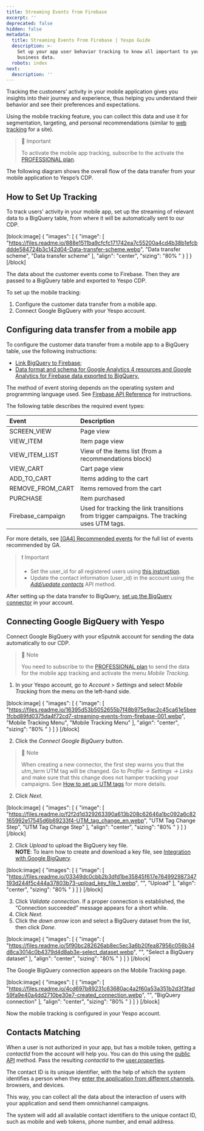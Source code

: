 ```yaml
---
title: Streaming Events from Firebase
excerpt: ''
deprecated: false
hidden: false
metadata:
  title: Streaming Events From Firebase | Yespo Guide
  description: >-
    Set up your app user behavior tracking to know all important to your
    business data.
  robots: index
next:
  description: ''
---
```

Tracking the customers’ activity in your mobile application gives you insights into their journey and experience, thus helping you understand their behavior and see their preferences and expectations.

Using the mobile tracking feature, you can collect this data and use it for segmentation, targeting, and personal recommendations (similar to [web tracking](https://docs.yespo.io/docs/how-set-web-tracking-your-website) for a site).

> 📘 Important
> 
> To activate the mobile app tracking, subscribe to the activate the [PROFESSIONAL plan](https://yespo.io/segmentation-price).

The following diagram shows the overall flow of the data transfer from your mobile application to Yespo’s CDP.

## How to Set Up Tracking

To track users' activity in your mobile app, set up the streaming of relevant data to a BigQuery table, from where it will be automatically sent to our CDP.

[block:image]
{
  "images": [
    {
      "image": [
        "https://files.readme.io/888e1511ba9cfcfc171742ea7c55200a4cd4b38b1efcbddde584724b3c142d04-Data-transfer-scheme.webp",
        "Data transfer scheme",
        "Data transfer scheme"
      ],
      "align": "center",
      "sizing": "80% "
    }
  ]
}
[/block]


The data about the customer events come to Firebase. Then they are passed to a BigQuery table and exported to Yespo CDP.

To set up the mobile tracking: 

1. Configure the customer data transfer from a mobile app.
2. Connect Google BigQuery with your Yespo account.

## Configuring data transfer from a mobile app 

To configure the customer data transfer from a mobile app to a BigQuery table, use the following instructions:

- <a rel="nofollow" href="https://support.google.com/firebase/answer/6318765?hl=en&ref_topic=7029512#zippy=%2Cin-this-article" target="_blank">Link BigQuery to Firebase;</a>
- <a rel="nofollow" href="https://support.google.com/firebase/answer/7029846?hl=en&ref_topic=7029512" target="_blank">Data format and schema for Google Analytics 4 resources and Google Analytics for Firebase data exported to BigQuery.</a>

The method of event storing depends on the operating system and programming language used. See <a rel="nofollow" href="https://firebase.google.com/docs/reference" target="_blank">Firebase API Reference</a> for instructions.

The following table describes the required event types:

| Event             | Description                                                                                |
| :---------------- | :----------------------------------------------------------------------------------------- |
| SCREEN_VIEW       | Page view                                                                                  |
| VIEW_ITEM         | Item page view                                                                             |
| VIEW_ITEM_LIST    | View of the items list (from a recommendations block)                                      |
| VIEW_CART         | Cart page view                                                                             |
| ADD_TO_CART       | Items adding to the cart                                                                   |
| REMOVE_FROM_CART  | Items removed from the cart                                                                |
| PURCHASE          | Item purchased                                                                             |
| Firebase_campaign | Used for tracking the link transitions from trigger campaigns. The tracking uses UTM tags. |

For more details, see <a rel="nofollow" href="http://firebase.google.com/docs/analytics/userid" target="_blank">\[GA4] Recommended events</a> for the full list of events recommended by GA.

> ❗️ Important
> 
> - Set the user\_id for all registered users using <a rel="nofollow" href="http://firebase.google.com/docs/analytics/userid" target="_blank">this instruction</a>.
> - Update the contact information (user\_id) in the account using the _[Add/update contacts](https://docs.yespo.io/reference/contactsbulkupdate-1)_ API method.

After setting up the data transfer to BigQuery, [set up the BigQuery connector](https://docs.yespo.io/docs/google-bigquery-integration) in your account.

## Connecting Google BigQuery with Yespo

Connect Google BigQuery with your eSputnik account for sending the data automatically to our CDP.

> 📘 Note
> 
> You need to subscribe to the [PROFESSIONAL plan](https://yespo.io/segmentation-price) to send the data for the mobile app tracking and activate the menu _Mobile Tracking_.

1. In your Yespo account, go to _Account > Settings_ and select _Mobile Tracking_ from the menu on the left-hand side.

[block:image]
{
  "images": [
    {
      "image": [
        "https://files.readme.io/16395d53b5052655b7f48b975e9ac2c45ca61e5bee1fcbd89fd0375da4f72cd7-streaming-events-from-firebase-001.webp",
        "Mobile Tracking Menu",
        "Mobile Tracking Menu"
      ],
      "align": "center",
      "sizing": "80% "
    }
  ]
}
[/block]


2. Click the _Connect Google BigQuery_ button.

> 📘 Note
> 
> When creating a new connector, the first step warns you that the utm\_term UTM tag will be changed. Go to _Profile → Settings → Links_ and make sure that this change does not hamper tracking your campaigns. See [How to set up UTM tags](https://docs.yespo.io/docs/how-add-tags) for more details.

2. Click _Next_.

[block:image]
{
  "images": [
    {
      "image": [
        "https://files.readme.io/f2f2d1d329263390a613b208c62646a1bc092a6c82165992e17545d6b69233f4-UTM_tag_change_en.webp",
        "UTM Tag Change Step",
        "UTM Tag Change Step"
      ],
      "align": "center",
      "sizing": "80% "
    }
  ]
}
[/block]


2. Click _Upload_ to upload the BigQuery key file.  
   **NOTE**: To learn how to create and download a key file, see [Integration with Google BigQuery](https://docs.yespo.io/docs/google-bigquery-integration).

[block:image]
{
  "images": [
    {
      "image": [
        "https://files.readme.io/03349dc0cbb2b3dfd1be35845f617e764992987347193d244f5c444a37803b73-upload_key_file_1.webp",
        "",
        "Upload"
      ],
      "align": "center",
      "sizing": "80% "
    }
  ]
}
[/block]


3. Click _Validate connection_. If a proper connection is established, the “Connection succeeded” message appears for a short while.
4. Click _Next_.
5. Click the _down arrow_ icon and select a BigQuery dataset from the list, then click _Done_.

[block:image]
{
  "images": [
    {
      "image": [
        "https://files.readme.io/5f90bc282626ab8ec5ec3a6b20fea87956c056b34d8ca3014c0b4379d4d8ab3e-select_dataset.webp",
        "",
        "Select a BigQuery dataset"
      ],
      "align": "center",
      "sizing": "80% "
    }
  ]
}
[/block]


The Google BigQuery connection appears on the Mobile Tracking page.

[block:image]
{
  "images": [
    {
      "image": [
        "https://files.readme.io/4cd697b89231c63680ac4a2f60a53a351b2d3f3fad59fa9e40a4dd2710be30e7-created_connection.webp",
        "",
        "BigQuery connection"
      ],
      "align": "center",
      "sizing": "80% "
    }
  ]
}
[/block]


Now the mobile tracking is configured in your Yespo account.

## Contacts Matching

When a user is not authorized in your app, but has a mobile token, getting a _contactId_ from the account will help you. You can do this using the [public API](https://docs.yespo.io/reference/getting-started-with-your-api) method. Pass the resulting _contactId_ to the <a rel="nofollow" href="https://firebase.google.com/docs/reference/android/com/google/firebase/analytics/FirebaseAnalytics.UserProperty" target="_blank">user.properties</a>.

The contact ID is its unique identifier, with the help of which the system identifies a person when they [enter the application from different channels](https://docs.yespo.io/docs/how-create-deep-links-and-universal-links), browsers, and devices.

This way, you can collect all the data about the interaction of users with your application and send them omnichannel campaigns.

The system will add all available contact identifiers to the unique contact ID, such as mobile and web tokens, phone number, and email address.